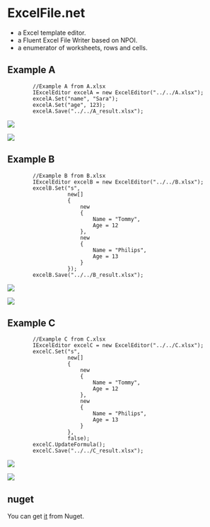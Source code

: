 ExcelFile.net
=============

+ a Excel template editor.
+ a Fluent Excel File Writer based on NPOI.
+ a enumerator of worksheets, rows and cells.


## Example A


            //Example A from A.xlsx
            IExcelEditor excelA = new ExcelEditor("../../A.xlsx");
            excelA.Set("name", "Sara");
            excelA.Set("age", 123);
            excelA.Save("../../A_result.xlsx");

![](https://raw.githubusercontent.com/plantain-00/ExcelFile.net/master/images/A.PNG)

![](https://raw.githubusercontent.com/plantain-00/ExcelFile.net/master/images/A_result.PNG)


## Example B


            //Example B from B.xlsx
            IExcelEditor excelB = new ExcelEditor("../../B.xlsx");
            excelB.Set("s",
                       new[]
                       {
                           new
                           {
                               Name = "Tommy",
                               Age = 12
                           },
                           new
                           {
                               Name = "Philips",
                               Age = 13
                           }
                       });
            excelB.Save("../../B_result.xlsx");

![](https://raw.githubusercontent.com/plantain-00/ExcelFile.net/master/images/B.PNG)

![](https://raw.githubusercontent.com/plantain-00/ExcelFile.net/master/images/B_result.PNG)


## Example C


            //Example C from C.xlsx
            IExcelEditor excelC = new ExcelEditor("../../C.xlsx");
            excelC.Set("s",
                       new[]
                       {
                           new
                           {
                               Name = "Tommy",
                               Age = 12
                           },
                           new
                           {
                               Name = "Philips",
                               Age = 13
                           }
                       },
                       false);
            excelC.UpdateFormula();
            excelC.Save("../../C_result.xlsx");

![](https://raw.githubusercontent.com/plantain-00/ExcelFile.net/master/images/C.PNG)

![](https://raw.githubusercontent.com/plantain-00/ExcelFile.net/master/images/C_result.PNG)


## nuget
You can get [it](https://www.nuget.org/packages/ExcelFile.net) from Nuget.

